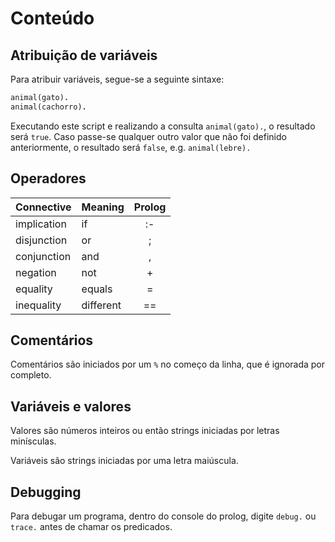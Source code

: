 # Conteúdo

## Atribuição de variáveis

Para atribuir variáveis, segue-se a seguinte sintaxe:

```prolog
animal(gato).
animal(cachorro).
```

Executando este script e realizando a consulta `animal(gato).`, o resultado será `true`. Caso passe-se qualquer outro valor que não foi definido anteriormente, o resultado será `false`, e.g. `animal(lebre).`

## Operadores

|  Connective |   Meaning | Prolog |
|:------------|:----------|:------:|
| implication |        if |     :- |
| disjunction |        or |      ; |
| conjunction |       and |      , |
|    negation |       not |     \+ |
|    equality |    equals |      = |
|  inequality | different |    =\= |

## Comentários

Comentários são iniciados por um `%` no começo da linha, que é ignorada por completo.

## Variáveis e valores

Valores são números inteiros ou então strings iniciadas por letras minísculas.

Variáveis são strings iniciadas por uma letra maiúscula.

## Debugging

Para debugar um programa, dentro do console do prolog, digite `debug.` ou `trace.` antes de chamar os predicados.

